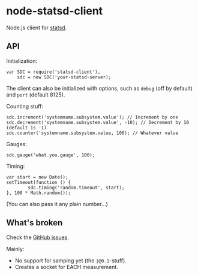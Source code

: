 node-statsd-client
==================

Node.js client for [statsd](https://github.com/etsy/statsd).

API
---

Initialization:

    var SDC = require('statsd-client'),
		sdc = new SDC('your-statsd-server);

The client can also be initialized with options, such as `debug` (off by
default) and `port` (default 8125).

Counting stuff:

    sdc.increment('systemname.subsystem.value'); // Increment by one
	sdc.decrement('systemname.subsystem.value', -10); // Decrement by 10 (default is -1)
	sdc.counter('systemname.subsystem.value, 100); // Whatever value

Gauges:

	sdc.gauge('what.you.gauge', 100);

Timing:

	var start = new Date();
	setTimeout(function () {
			sdc.timing('random.timeout', start);
	}, 100 * Math.random());

(You can also pass it any plain number...)

What's broken
-------------

Check the [GitHub issues](https://github.com/msiebuhr/node-statsd-client/issues).

Mainly:

 * No support for samping yet (the `|@0.1`-stuff).
 * Creates a socket for EACH measurement.
